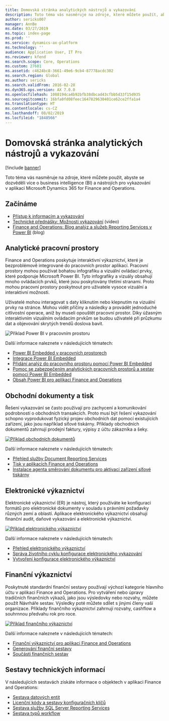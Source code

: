 ```yaml
---
title: Domovská stránka analytických nástrojů a vykazování
description: Toto téma vás nasměruje na zdroje, které můžete použít, abyste se dozvěděli více o business intelligence a nástrojích pro vykazování v aplikaci Microsoft Dynamics 365 for Finance and Operations.
author: sericks007
manager: AnnBe
ms.date: 03/27/2019
ms.topic: index-page
ms.prod: ''
ms.service: dynamics-ax-platform
ms.technology: ''
audience: Application User, IT Pro
ms.reviewer: kfend
ms.search.scope: Core, Operations
ms.custom: 27681
ms.assetid: c4624bc8-3661-49e6-9cb4-87778acdc302
ms.search.region: Global
ms.author: sericks
ms.search.validFrom: 2016-02-28
ms.dyn365.ops.version: AX 7.0.0
ms.openlocfilehash: 1088194ca4b92bfb38dbcad43cfbb5d33f15d935
ms.sourcegitcommit: 16bfa0fd08feec1647829630401ce62ce2ffa1a4
ms.translationtype: HT
ms.contentlocale: cs-CZ
ms.lasthandoff: 08/02/2019
ms.locfileid: "1848566"
---
```

# <a name="business-intelligence-bi-and-reporting-home-page"></a>Domovská stránka analytických nástrojů a vykazování

[!include [banner](../includes/banner.md)]

Toto téma vás nasměruje na zdroje, které můžete použít, abyste se dozvěděli více o business intelligence (BI) a nástrojích pro vykazování v aplikaci Microsoft Dynamics 365 for Finance and Operations.

## <a name="get-started"></a>Začínáme
- [Přístup k informacím a vykazování](information-access-reporting.md)
- [Technické přednášky: Možnosti vykazování](https://www.youtube.com/watch?v=NzZONjKs5xA) (video)
- [Finance and Operations: Blog analýz a služeb Reporting Services v Power BI](https://community.dynamics.com/365/financeandoperations/b/powerbianalyticsandreporting) (blog)

## <a name="analytical-workspaces"></a>Analytické pracovní prostory
Finance and Operations poskytuje interaktivní výkaznictví, které je bezproblémově integrované do pracovních prostor aplikací. Pracovní prostory mohou používat bohatou infografiku a vizuální ovládací prvky, které podporuje Microsoft Power BI. Tyto infografiky a vizuály obsahují mnoho ovládacích prvků, které jsou poskytovány třetími stranami. Proto mohou pracovní prostory poskytnout pro uživatele vysoce vizuální a interaktivní možnosti.

Uživatelé mohou interagovat s daty kliknutím nebo klepnutím na vizuální prvky na stránce. Mohou vidět příčiny a následky a provádět jednoduché citlivostní operace, aniž by museli opouštět pracovní prostor. Díky úžasným interaktivním vizuálním ovládacím prvkům se budou uživatelé při průzkumu dat a objevování skrytých trendů doslova bavit.

![Příklad Power BI v pracovním prostoru](./media/Power-BI-in-D365-Workspace.png)

Další informace naleznete v následujících tématech:

- [Power BI Embedded v pracovních prostorech](embed-power-bi-workspaces.md)
- [Integrace Power BI Embedded](power-bi-embedded-integration.md)
- [Přidání analýz do pracovního prostoru pomocí Power BI Embedded](add-analytics-tab-workspaces.md)
- [Pomoc se zabezpečením analytických pracovních prostorů a sestav pomocí Power BI Embedded](secure-analytical-workspaces.md)
- [Obsah Power BI pro aplikaci Finance and Operations](power-bi-home-page.md)

## <a name="business-documents-and-printing"></a>Obchodní dokumenty a tisk
Řešení vykazování se často používají pro zachycení a komunikování podrobností o obchodních transakcích. Proto musí být řešení vykazování schopno vyprodukovat fyzický projev obchodních dat pomocí existujících zařízení, jako jsou například síťové tiskárny. Příklady obchodních dokumentů zahrnují prodejní faktury, výpisy z účtu zákazníka a šeky.

[![Příklad obchodních dokumentů](./media/image-of-business-documents-1024x632.png)](./media/image-of-business-documents.png)

Další informace naleznete v následujících tématech:

- [Přehled služby Document Reporting Services](document-reporting-services.md)
- [Tisk v aplikacích Finance and Operations](print-documents.md)
- [Instalace agenta směrování dokumentu pro aktivaci zařízení síťové tiskárny](install-document-routing-agent.md)

## <a name="electronic-reporting"></a>Elektronické výkaznictví
Elektronické výkaznictví (ER) je nástroj, který používáte ke konfiguraci formátů pro elektronické dokumenty v souladu s právními požadavky různých zemí a oblastí. Aplikace elektronického výkaznictví obsahují finanční audit, daňové vykazování a elektronické výkaznictví.

[![Příklad elektronického výkaznictví](./media/electronic-reporting-example.png)](./media/electronic-reporting-example.png)

Další informace naleznete v následujících tématech:

- [Přehled elektronického výkaznictví](general-electronic-reporting.md)
- [Správa životního cyklu konfigurace elektronického vykazování](general-electronic-reporting-manage-configuration-lifecycle.md)
- [Vytvoření konfigurace elektronického výkaznictví](electronic-reporting-configuration.md)

## <a name="financial-reporting"></a>Finanční výkaznictví
Poskytnuté standardní finanční sestavy používají výchozí kategorie hlavního účtu v aplikaci Finance and Operations. Pro vytváření nebo úpravy tradičních finančních výkazů, jako jsou výsledovky nebo rozvahy, můžete použít Návrháře sestav. Výsledky poté můžete sdílet s jinými členy vaší organizace. Příklady finančního výkaznictví zahrnují rozvahy, cashflow a souhrnnou předvahu rok pro roce.

[![Příklad finančního výkaznictví](./media/financial-reporting-example.png)](./media/financial-reporting-example.png)

Další informace naleznete v následujících tématech:

- [Finanční výkaznictví pro aplikaci Finance and Operations](financial-reporting-intro.md)
- [Generování finanční sestavy](generate-financial-report.md)
- [Součásti finančních sestav](financial-report-components.md)

## <a name="technical-reference-reports"></a>Sestavy technických informací
V následujících sestavách získáte informace o objektech v aplikaci Finance and Operations:

- [Sestava datových entit](../data-entities/data-entities-report.md)
- [Licenční kódy a sestavy konfiguračních klíčů](../sysadmin/license-codes-configuration-keys-report.md)
- [Sestava služby SQL Server Reporting Services](SSRS-report.md)
- [Sestava typů workflow](../../fin-and-ops/organization-administration/workflow-types-report.md)
